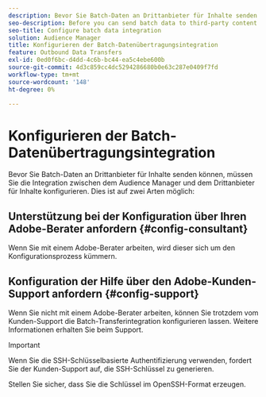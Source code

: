 ```yaml
---
description: Bevor Sie Batch-Daten an Drittanbieter für Inhalte senden können, müssen Sie die Integration zwischen dem Audience Manager und dem Drittanbieter für Inhalte konfigurieren.
seo-description: Before you can send batch data to third-party content providers, you need to configure the integration between Audience Manager and the third-party content provider.
seo-title: Configure batch data integration
solution: Audience Manager
title: Konfigurieren der Batch-Datenübertragungsintegration
feature: Outbound Data Transfers
exl-id: 0ed0f6bc-d4dd-4c6b-bc44-ea5c4ebe600b
source-git-commit: 4d3c859cc4dc5294286680b0e63c287e0409f7fd
workflow-type: tm+mt
source-wordcount: '148'
ht-degree: 0%

---
```


# Konfigurieren der Batch-Datenübertragungsintegration

Bevor Sie Batch-Daten an Drittanbieter für Inhalte senden können, müssen Sie die Integration zwischen dem Audience Manager und dem Drittanbieter für Inhalte konfigurieren. Dies ist auf zwei Arten möglich:

## Unterstützung bei der Konfiguration über Ihren Adobe-Berater anfordern {#config-consultant}

Wenn Sie mit einem Adobe-Berater arbeiten, wird dieser sich um den Konfigurationsprozess kümmern.

## Konfiguration der Hilfe über den Adobe-Kunden-Support anfordern {#config-support}

Wenn Sie nicht mit einem Adobe-Berater arbeiten, können Sie trotzdem vom Kunden-Support die Batch-Transferintegration konfigurieren lassen. Weitere Informationen erhalten Sie beim Support.

>[!IMPORTANT]
>
>Wenn Sie die SSH-Schlüsselbasierte Authentifizierung verwenden, fordert Sie der Kunden-Support auf, die SSH-Schlüssel zu generieren.
>
> Stellen Sie sicher, dass Sie die Schlüssel im OpenSSH-Format erzeugen.
